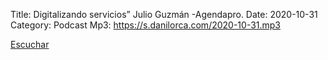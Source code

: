 Title: Digitalizando servicios” Julio  Guzmán -Agendapro.
Date: 2020-10-31
Category: Podcast
Mp3: https://s.danilorca.com/2020-10-31.mp3

<a href="https://s.danilorca.com/2020-10-31.mp3" type="audio/mpeg">
Escuchar
</a>
